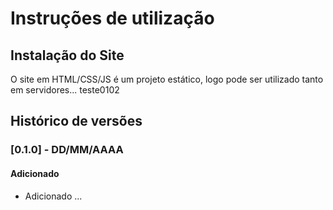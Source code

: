 # Instruções de utilização

## Instalação do Site

O site em HTML/CSS/JS é um projeto estático, logo pode ser utilizado tanto em servidores... teste0102

## Histórico de versões

### [0.1.0] - DD/MM/AAAA
#### Adicionado
- Adicionado ...